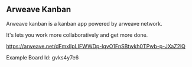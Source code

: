 ## Arweave Kanban 


Arweave kanban is a kanban app powered by arweave network.

It's lets you work more collaboratively and get more done.

https://arweave.net/dFmxlIpLIFWWDp-lqvO1FnSBtwkh0TPwb-p-JXaZ2lQ

Example Board Id: gvks4y7e6
